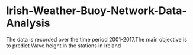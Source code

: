 # Irish-Weather-Buoy-Network-Data-Analysis
The data is recorded over the time period 2001-2017.The main objective is to predict Wave height in the stations in Ireland
